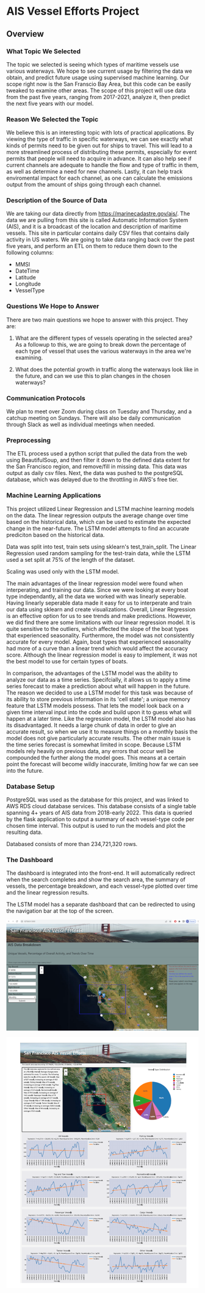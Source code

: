 # AIS Vessel Efforts Project

## Overview 

### What Topic We Selected

The topic we selected is seeing which types of maritime vessels use various waterways. We hope to see current usage by filtering the data we obtain, and predict future usage using supervised machine learning. Our scope right now is the San Franscio Bay Area, but this code can be easily tweaked to examine other areas. The scope of this project will use data from the past five years, ranging from 2017-2021, analyze it, then predict the next five years with our model.

### Reason We Selected the Topic

We believe this is an interesting topic with lots of practical applications. By viewing the type of traffic in specific waterways, we can see exactly what kinds of permits need to be given out for ships to travel. This will lead to a more streamlined process of distributing these permits, especially for event permits that people will need to acquire in advance. It can also help see if current channels are adequate to handle the flow and type of traffic in them, as well as determine a need for new channels. Lastly, it can help track enviromental impact for each channel, as one can calculate the emissions output from the amount of ships going through each channel.

### Description of the Source of Data

We are taking our data directly from https://marinecadastre.gov/ais/. The data we are pulling from this site is called Automatic Information System (AIS), and it is a broadcast of the location and description of maritime vessels. This site in particular contains daily CSV files that contains daily activity in US waters. We are going to take data ranging back over the past five years, and perform an ETL on them to reduce them down to the following columns:

* MMSI
* DateTime
* Latitude
* Longitude
* VesselType

### Questions We Hope to Answer

There are two main questions we hope to answer with this project. They are:

1) What are the different types of vessels operating in the selected area? As a followup to this, we are going to break down the percentage of each type of vessel that uses the various waterways in the area we're examining.

2) What does the potential growth in traffic along the waterways look like in the future, and can we use this to plan changes in the chosen waterways?


### Communication Protocols

We plan to meet over Zoom during class on Tuesday and Thursday, and a catchup meeting on Sundays. There will also be daily communication through Slack as well as individual meetings when needed.

### Preprocessing

The ETL process used a python script that pulled the data from the web using BeautifulSoup, and then filter it down to the defined data extent for the San Francisco region, and remove/fill in missing data. This data was output as daily csv files. Next, the data was pushed to the postgreSQL database, which was delayed due to the throttling in AWS's free tier. 

### Machine Learning Applications

This project utilized Linear Regression and LSTM machine learning models on the data. The linear regression outputs the average change over time based on the historical data, which can be used to estimate the expected change in the near-future. The LSTM model attempts to find an accurate prediciton based on the historical data.

Data was split into test, train sets using sklearn's test_train_split. The Linear Regression used random sampling for the test-train data, while the LSTM used a set split at 75% of the length of the dataset.

Scaling was used only with the LSTM model.

The main advantages of the linear regression model were found when interperating, and training our data. Since we were looking at every boat type independantly, all the data we worked with was linearly seperable. Having linearly seperable data made it easy for us to interperate and train our data using sklearn and create visualizations. Overall, Linear Regression is an effective option for us to see trends and make predictions. 
However, we did find there are some limitations with our linear regression model. It is quite sensitive to the outliers, which affected the slope of the boat types that experienced seasonality. Furthermore, the model was not consistently accurate for every model. Again, boat types that experienced seasonality had more of a curve than a linear trend which would affect the accuracy score. Although the linear regression model is easy to implement, it was not the best model to use for certain types of boats. 

In comparison, the advantages of the LSTM model was the ability to analyze our data as a time series. Specifcially, it allows us to apply a time series forecast to make a prediction about what will happen in the future. The reason we decided to use a LSTM model for this task was because of its ability to store previous information in its 'cell state'; a unique memory feature that LSTM models possess. That lets the model look back on a given time interval input into the code and build upon it to guess what will happen at a later time.
Like the regression model, the LSTM model also has its disadvantaged. It needs a large chunk of data in order to give an accurate result, so when we use it to measure things on a monthly basis the model does not give particularly accurate results. The other main issue is the time series forecast is somewhat limited in scope. Because LSTM models rely heavily on previous data, any errors that occur well be compounded the further along the model goes. This means at a certain point the forecast will become wildly inaccurate, limiting how far we can see into the future. 

### Database Setup

PostgreSQL was used as the database for this project, and was linked to AWS RDS cloud database services. This database consists of a single table spanning 4+ years of AIS data from 2018-early 2022. This data is queried by the flask application to output a summary of each vessel-type code per chosen time interval. This output is used to run the models and plot the resulting data.

Databased consists of more than 234,721,320 rows.

### The Dashboard

The dashboard is integrated into the front-end. It will automatically redirect when the search completes and show the search area, the summary of vessels, the percentage breakdown, and each vessel-type plotted over time and the linear regression results.

The LSTM model has a separate dashboard that can be redirected to using the navigation bar at the top of the screen.

![Search Window](Pictures/Homepage_Search.png)

![Results](Pictures/Dashboard_LR.png)

